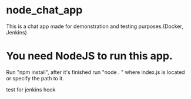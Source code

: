 # node_chat_app
<p1>This is a chat app made for demonstration and testing purposes.(Docker, Jenkins)</p1>
<h1>You need NodeJS to run this app.</h1>
Run "npm install", after it's finished run "node . " where index.js is located or specify the path to it.

test for jenkins hook
